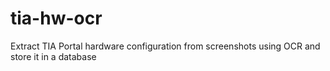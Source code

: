 # tia-hw-ocr
Extract TIA Portal hardware configuration from screenshots using OCR and store it in a database
